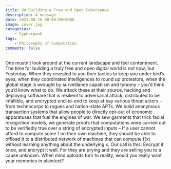 ```yaml
---
title: On Building a Free and Open Cyberspace 
description: A message
date: 2023-08-26 00:00:00+0000
image: cover.jpg
categories:
    - Cypherpunk
tags:
    - Philosophy of Computation
comments: false
---
```


One mustn’t look around at the current landscape and feel contentment. The time for building a truly free and open digital world is not now; but Yesterday. When they revealed to you their tactics to keep you under bird’s eyes, when they coordinated intelligences to round up protestors, when the global stage is wrought by surveillance capatlism and tyranny – you’d think you’d know what to do. We attack these at their source, hacking and deploying software that is resilient to adversarial attack, distributed to be infallible, and encrypted end-to-end to keep at bay various threat actors – from technocorps to rogues and nation-state APTs. We build anonymous transaction systems that allow people to directly opt-out of economic apparatuses that fuel the engines of war. We sew garments that trick facial recognition models, we generate proofs that computations were carried out to be verifiedly true over a string of encrypted inputs – If a user cannot afford to compute some f on their own machine, they should be able to offload it to a distributed network of machines that can compute f(x) without learning anything about the underlying x. Our call is this: Encrypt it once, and encrypt it well. For they are prying and they are selling you to a cause unknown. When mind uploads turn to reality, would you really want your memories in plaintext?
